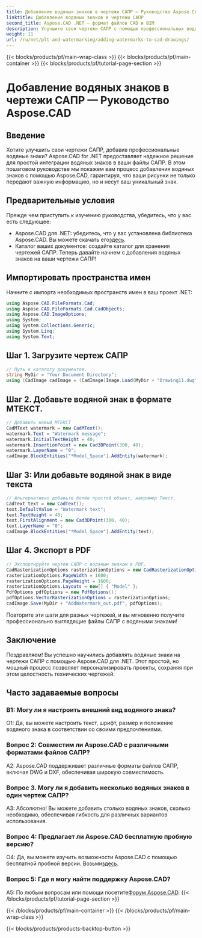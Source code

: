 ```yaml
---
title: Добавление водяных знаков в чертежи САПР — Руководство Aspose.CAD
linktitle: Добавление водяных знаков в чертежи САПР
second_title: Aspose.CAD .NET — формат файлов CAD и BIM
description: Улучшите свои чертежи САПР с помощью профессиональных водяных знаков с помощью Aspose.CAD для .NET. Следуйте нашему пошаговому руководству для создания персонализированного и привлекательного дизайна.
weight: 11
url: /ru/net/plt-and-watermarking/adding-watermarks-to-cad-drawings/
---
```


{{< blocks/products/pf/main-wrap-class >}}
{{< blocks/products/pf/main-container >}}
{{< blocks/products/pf/tutorial-page-section >}}

# Добавление водяных знаков в чертежи САПР — Руководство Aspose.CAD

## Введение

Хотите улучшить свои чертежи САПР, добавив профессиональные водяные знаки? Aspose.CAD for .NET предоставляет надежное решение для простой интеграции водяных знаков в ваши файлы САПР. В этом пошаговом руководстве мы покажем вам процесс добавления водяных знаков с помощью Aspose.CAD, гарантируя, что ваши рисунки не только передают важную информацию, но и несут ваш уникальный знак.

## Предварительные условия

Прежде чем приступить к изучению руководства, убедитесь, что у вас есть следующее:
-  Aspose.CAD для .NET: убедитесь, что у вас установлена библиотека Aspose.CAD. Вы можете скачать его[здесь](https://releases.aspose.com/cad/net/).
- Каталог ваших документов: создайте каталог для хранения чертежей САПР.
Теперь давайте начнем с добавления водяных знаков на ваши чертежи САПР!

## Импортировать пространства имен

Начните с импорта необходимых пространств имен в ваш проект .NET:

```csharp
using Aspose.CAD.FileFormats.Cad;
using Aspose.CAD.FileFormats.Cad.CadObjects;
using Aspose.CAD.ImageOptions;
using System;
using System.Collections.Generic;
using System.Linq;
using System.Text;
```

## Шаг 1. Загрузите чертеж САПР

```csharp
// Путь к каталогу документов.
string MyDir = "Your Document Directory";
using (CadImage cadImage = (CadImage)Image.Load(MyDir + "Drawing11.dwg")) {
```

## Шаг 2. Добавьте водяной знак в формате МТЕКСТ.

```csharp
// Добавить новый МТЕКСТ
CadMText watermark = new CadMText();
watermark.Text = "Watermark message";
watermark.InitialTextHeight = 40;
watermark.InsertionPoint = new Cad3DPoint(300, 40);
watermark.LayerName = "0";
cadImage.BlockEntities["*Model_Space"].AddEntity(watermark);
```

## Шаг 3: Или добавьте водяной знак в виде текста

```csharp
// Альтернативно добавьте более простой объект, например Текст.
CadText text = new CadText();
text.DefaultValue = "Watermark text";
text.TextHeight = 40;
text.FirstAlignment = new Cad3DPoint(300, 40);
text.LayerName = "0";
cadImage.BlockEntities["*Model_Space"].AddEntity(text);
```

## Шаг 4. Экспорт в PDF

```csharp
// Экспортируйте чертеж САПР с водяным знаком в PDF.
CadRasterizationOptions rasterizationOptions = new CadRasterizationOptions();
rasterizationOptions.PageWidth = 1600;
rasterizationOptions.PageHeight = 1600;
rasterizationOptions.Layouts = new[] { "Model" };
PdfOptions pdfOptions = new PdfOptions();
pdfOptions.VectorRasterizationOptions = rasterizationOptions;
cadImage.Save(MyDir + "AddWatermark_out.pdf", pdfOptions);
```

Повторите эти шаги для разных чертежей, и вы мгновенно получите профессионально выглядящие файлы САПР с водяными знаками!

## Заключение

Поздравляем! Вы успешно научились добавлять водяные знаки на чертежи САПР с помощью Aspose.CAD для .NET. Этот простой, но мощный процесс позволяет персонализировать проекты, сохраняя при этом целостность технических чертежей.

## Часто задаваемые вопросы

### В1: Могу ли я настроить внешний вид водяного знака?

О1: Да, вы можете настроить текст, шрифт, размер и положение водяного знака в соответствии со своими предпочтениями.

### Вопрос 2: Совместим ли Aspose.CAD с различными форматами файлов САПР?

A2: Aspose.CAD поддерживает различные форматы файлов САПР, включая DWG и DXF, обеспечивая широкую совместимость.

### Вопрос 3. Могу ли я добавить несколько водяных знаков в один чертеж САПР?

А3: Абсолютно! Вы можете добавить столько водяных знаков, сколько необходимо, обеспечивая гибкость для различных вариантов использования.

### Вопрос 4: Предлагает ли Aspose.CAD бесплатную пробную версию?

О4: Да, вы можете изучить возможности Aspose.CAD с помощью бесплатной пробной версии. Возьми[здесь](https://releases.aspose.com/).

### Вопрос 5: Где я могу найти поддержку Aspose.CAD?

 A5: По любым вопросам или помощи посетите[Форум Aspose.CAD](https://forum.aspose.com/c/cad/19).
{{< /blocks/products/pf/tutorial-page-section >}}

{{< /blocks/products/pf/main-container >}}
{{< /blocks/products/pf/main-wrap-class >}}

{{< blocks/products/products-backtop-button >}}
